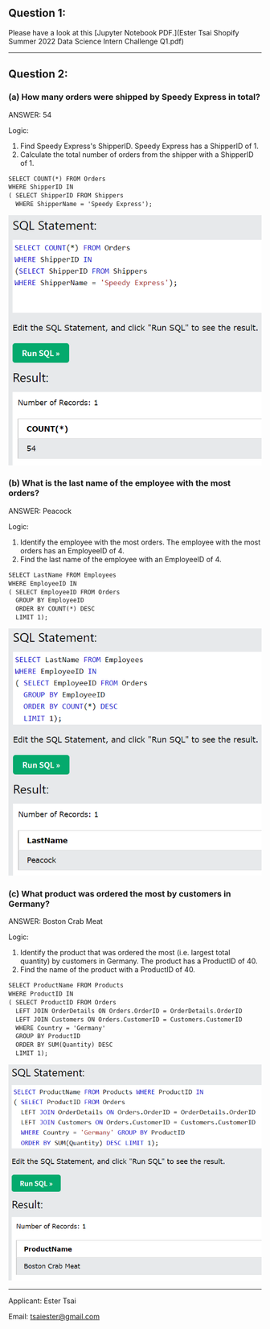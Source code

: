 ## Question 1:

Please have a look at this [Jupyter Notebook PDF.](Ester Tsai Shopify Summer 2022 Data Science Intern Challenge Q1.pdf)

--------

## Question 2:


### (a) How many orders were shipped by Speedy Express in total?
ANSWER: 54

Logic: 
1. Find Speedy Express's ShipperID. Speedy Express has a ShipperID of 1.
2. Calculate the total number of orders from the shipper with a ShipperID of 1.

```markdown
SELECT COUNT(*) FROM Orders
WHERE ShipperID IN
( SELECT ShipperID FROM Shippers
  WHERE ShipperName = 'Speedy Express');
```

<img src="a1.PNG?raw=true"/>


### (b) What is the last name of the employee with the most orders?
ANSWER: Peacock

Logic: 
1. Identify the employee with the most orders. The employee with the most orders has an EmployeeID of 4.
2. Find the last name of the employee with an EmployeeID of 4.

```markdown
SELECT LastName FROM Employees
WHERE EmployeeID IN 
( SELECT EmployeeID FROM Orders
  GROUP BY EmployeeID
  ORDER BY COUNT(*) DESC
  LIMIT 1);
```

<img src="b1.PNG?raw=true"/>


### (c) What product was ordered the most by customers in Germany?
ANSWER: Boston Crab Meat

Logic: 
1. Identify the product that was ordered the most (i.e. largest total quantity) by customers in Germany. The product has a ProductID of 40.
2. Find the name of the product with a ProductID of 40.

```markdown
SELECT ProductName FROM Products 
WHERE ProductID IN
( SELECT ProductID FROM Orders
  LEFT JOIN OrderDetails ON Orders.OrderID = OrderDetails.OrderID
  LEFT JOIN Customers ON Orders.CustomerID = Customers.CustomerID
  WHERE Country = 'Germany' 
  GROUP BY ProductID
  ORDER BY SUM(Quantity) DESC 
  LIMIT 1);
```

<img src="c1.PNG?raw=true"/>

--------

Applicant: Ester Tsai

Email: tsaiester@gmail.com

